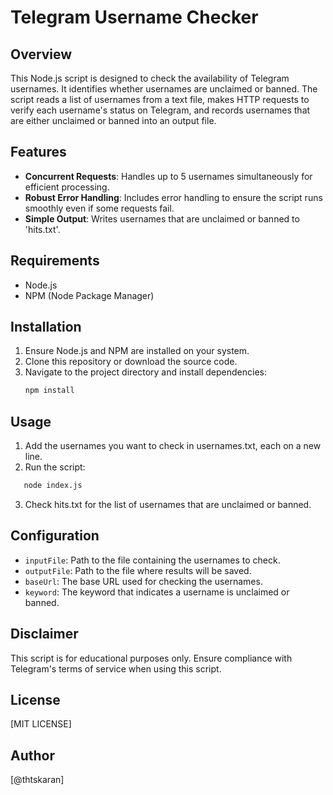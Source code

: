 # Telegram Username Checker

## Overview
This Node.js script is designed to check the availability of Telegram usernames. It identifies whether usernames are unclaimed or banned. The script reads a list of usernames from a text file, makes HTTP requests to verify each username's status on Telegram, and records usernames that are either unclaimed or banned into an output file.

## Features
- **Concurrent Requests**: Handles up to 5 usernames simultaneously for efficient processing.
- **Robust Error Handling**: Includes error handling to ensure the script runs smoothly even if some requests fail.
- **Simple Output**: Writes usernames that are unclaimed or banned to 'hits.txt'.

## Requirements
- Node.js
- NPM (Node Package Manager)

## Installation
1. Ensure Node.js and NPM are installed on your system.
2. Clone this repository or download the source code.
3. Navigate to the project directory and install dependencies:
   ```bash
   npm install

## Usage
1. Add the usernames you want to check in usernames.txt, each on a new line.
2. Run the script:
```bash
   node index.js
```
3. Check hits.txt for the list of usernames that are unclaimed or banned.

## Configuration
- `inputFile`: Path to the file containing the usernames to check.
- `outputFile`: Path to the file where results will be saved.
- `baseUrl`: The base URL used for checking the usernames.
- `keyword`: The keyword that indicates a username is unclaimed or banned.

## Disclaimer
This script is for educational purposes only. Ensure compliance with Telegram's terms of service when using this script.

## License
[MIT LICENSE]

## Author
[@thtskaran]

